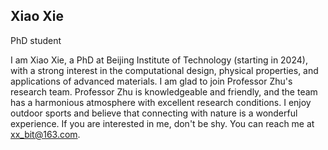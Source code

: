 ## Xiao Xie

PhD student

I am Xiao Xie, a PhD at Beijing Institute of Technology (starting in 2024), with a strong interest in the computational design, physical properties, and applications of advanced materials. I am glad to join Professor Zhu's research team. Professor Zhu is knowledgeable and friendly, and the team has a harmonious atmosphere with excellent research conditions. I enjoy outdoor sports and believe that connecting with nature is a wonderful experience. If you are interested in me, don't be shy. You can reach me at xx_bit@163.com.
